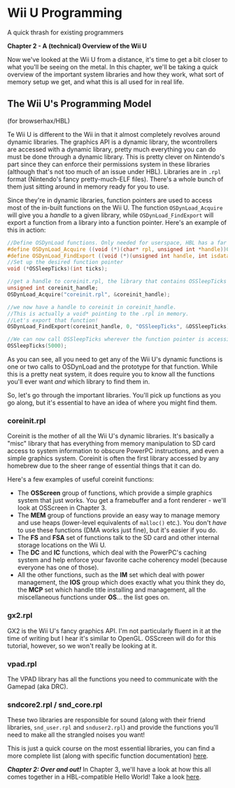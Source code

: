 # Wii U Programming
A quick thrash for existing programmers

**Chapter 2 - A (technical) Overview of the Wii U**

Now we've looked at the Wii U from a distance, it's time to get a bit closer to what you'll be seeing on the metal. In this chapter, we'll be taking a quick overview of the important system libraries and how they work, what sort of memory setup we get, and what this is all used for in real life.

## The Wii U's Programming Model
(for browserhax/HBL)

Te Wii U is different to the Wii in that it almost completely revolves around dynamic libraries. The graphics API is a dynamic library, the wcontrollers are accessed with a dynamic library, pretty much everything you can do must be done through a dynamic library. This is pretty clever on Nintendo's part since they can enforce their permissions system in these libraries (although that's not too much of an issue under HBL). Libraries are in ``.rpl`` format (Nintendo's fancy pretty-much-ELF files). There's a whole bunch of them just sitting around in memory ready for you to use.

Since they're in dynamic libraries, function pointers are used to access most of the in-built functions on the Wii U. The function ``OSDynLoad_Acquire`` will give you a *handle* to a given library, while ``OSDynLoad_FindExport`` will export a function from a library into a function pointer. Here's an example of this in action:
```c
//Define OSDynLoad functions. Only needed for userspace, HBL has a far better method of delivering these functions.
#define OSDynLoad_Acquire ((void (*)(char* rpl, unsigned int *handle))0x0102A3B4)
#define OSDynLoad_FindExport ((void (*)(unsigned int handle, int isdata, char *symbol, void *address))0x0102B828)
//Set up the desired function pointer
void (*OSSleepTicks)(int ticks);

//get a handle to coreinit.rpl, the library that contains OSSleepTicks
unsigned int coreinit_handle;
OSDynLoad_Acquire("coreinit.rpl", &coreinit_handle);

//we now have a handle to coreinit in coreinit_handle.
//This is actually a void* pointing to the .rpl in memory.
//Let's export that function!
OSDynLoad_FindExport(coreinit_handle, 0, "OSSleepTicks", &OSSleepTicks);

//We can now call OSSleepTicks wherever the function pointer is accessible
OSSleepTicks(5000);
```
As you can see, all you need to get any of the Wii U's dynamic functions is one or two calls to OSDynLoad and the prototype for that function. While this is a pretty neat system, it does require you to know all the functions you'll ever want *and* which library to find them in.

So, let's go through the important libraries. You'll pick up functions as you go along, but it's essential to have an idea of where you might find them.

### coreinit.rpl
Coreinit is the mother of all the Wii U's dynamic libraries. It's basically a "misc" library that has everything from memory manipulation to SD card access to system information to obscure PowerPC instructions, and even a simple graphics system. Coreinit is often the first library accessed by any homebrew due to the sheer range of essential things that it can do.

Here's a few examples of useful coreinit functions:
 - The **OSScreen** group of functions, which provide a simple graphics system that just works. You get a framebuffer and a font renderer - we'll look at OSScreen in Chapter 3.
 - The **MEM** group of functions provide an easy way to manage memory and use heaps (lower-level equivalents of `malloc()` etc.). You don't *have* to use these functions (DMA works just fine), but it's easier if you do.
 - The **FS** and **FSA** set of functions talk to the SD card and other internal storage locations on the Wii U.
 - The **DC** and **IC** functions, which deal with the PowerPC's caching system and help enforce your favorite cache coherency model (because everyone has one of those).
 - All the other functions, such as the **IM** set which deal with power management, the **IOS** group which does exactly what you think they do, the **MCP** set which handle title installing and management, all the miscellaneous functions under **OS**... the list goes on.

### gx2.rpl
GX2 is the Wii U's fancy graphics API. I'm not particularly fluent in it at the time of writing but I hear it's similar to OpenGL. OSScreen will do for this tutorial, however, so we won't really be looking at it.

### vpad.rpl
The VPAD library has all the functions you need to communicate with the Gamepad (aka DRC).

### sndcore2.rpl / snd_core.rpl
These two libraries are responsible for sound (along with their friend libraries, `snd_user.rpl` and `snduser2.rpl`) and provide the functions you'll need to make all the strangled noises you want!

This is just a quick course on the most essential libraries, you can find a more complete list (along with specific function documentation) [here](https://wiiubrew.org/wiki/Cafe_OS#Libraries).

***Chapter 2: Over and out!***
In Chapter 3, we'll have a look at how this all comes together in a HBL-compatible Hello World! Take a look [here](/tutorial/Chapter%203.md).
